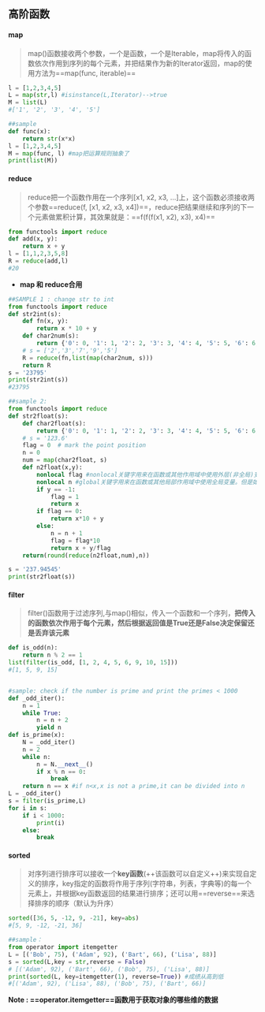## **高阶函数**
#### map 

> map()函数接收两个参数，一个是函数，一个是Iterable，map将传入的函数依次作用到序列的每个元素，并把结果作为新的Iterator返回，map的使用方法为==map(func, iterable)==

```python
l = [1,2,3,4,5]
L = map(str,l) #isinstance(L,Iterator)-->true
M = list(L)
#['1', '2', '3', '4', '5']

##sample
def func(x):
    return str(x*x)
l = [1,2,3,4,5]
M = map(func, l) #map把运算规则抽象了
print(list(M))
```

#### reduce

> reduce把一个函数作用在一个序列[x1, x2, x3, ...]上，这个函数必须接收两个参数==reduce(f, [x1, x2, x3, x4])==，reduce把结果继续和序列的下一个元素做累积计算，其效果就是：==f(f(f(x1, x2), x3), x4)==

```python
from functools import reduce
def add(x, y):
    return x + y
l = [1,1,2,3,5,8]
R = reduce(add,l)
#20
```

- **map 和 reduce合用**

```PYTHON
##SAMPLE 1 : change str to int
from functools import reduce
def str2int(s):
    def fn(x, y):
        return x * 10 + y
    def char2num(s):
        return {'0': 0, '1': 1, '2': 2, '3': 3, '4': 4, '5': 5, '6': 6, '7': 7, '8': 8, '9': 9}[s]
    # s = ['2','3','7','9','5']
    R = reduce(fn,list(map(char2num, s)))
    return R
s = '23795'
print(str2int(s))
#23795

##sample 2:
from functools import reduce
def str2float(s):
    def char2float(s):
        return {'0': 0, '1': 1, '2': 2, '3': 3, '4': 4, '5': 5, '6': 6, '7': 7, '8': 8, '9': 9,'.': -1}[s]
    # s = '123.6'
    flag = 0  # mark the point position
    n = 0
    num = map(char2float, s)
    def n2float(x,y):
        nonlocal flag #nonlocal关键字用来在函数或其他作用域中使用外层(非全局)变量。
        nonlocal n #global关键字用来在函数或其他局部作用域中使用全局变量。但是如果不修改全局变量也可以不使用global关键字
        if y == -1:
            flag = 1
            return x
        if flag == 0:
            return x*10 + y
        else:
            n = n + 1
            flag = flag*10
            return x + y/flag
    return(round(reduce(n2float,num),n))

s = '237.94545'
print(str2float(s))
```

#### filter

> filter()函数用于过滤序列,与map()相似，传入一个函数和一个序列，**把传入的函数依次作用于每个元素，然后根据返回值是True还是False决定保留还是丢弃该元素**

```python
def is_odd(n):
    return n % 2 == 1
list(filter(is_odd, [1, 2, 4, 5, 6, 9, 10, 15]))
#[1, 5, 9, 15]


#sample: check if the number is prime and print the primes < 1000
def _odd_iter():
    n = 1
    while True:
        n = n + 2
        yield n
def is_prime(x):
    N = _odd_iter()
    n = 2
    while n:
        n = N.__next__()
        if x % n == 0:
            break
    return n == x #if n<x,x is not a prime,it can be divided into n
L = _odd_iter()
s = filter(is_prime,L)
for i in s:
    if i < 1000:
        print(i)
    else:
        break
```

#### sorted

> 对序列进行排序可以接收一个**key函数**(++该函数可以自定义++)来实现自定义的排序，key指定的函数将作用于序列(字符串，列表，字典等)的每一个元素上，并根据key函数返回的结果进行排序；还可以用==reverse==来选择排序的顺序（默认为升序）

```python
sorted([36, 5, -12, 9, -21], key=abs)
#[5, 9, -12, -21, 36]

##sample：
from operator import itemgetter
L = [('Bob', 75), ('Adam', 92), ('Bart', 66), ('Lisa', 88)]
s = sorted(L,key = str,reverse = False)
# [('Adam', 92), ('Bart', 66), ('Bob', 75), ('Lisa', 88)]
print(sorted(L, key=itemgetter(1), reverse=True)) #成绩从高到低
#[('Adam', 92), ('Lisa', 88), ('Bob', 75), ('Bart', 66)]
```

**Note : ==operator.itemgetter==函数用于获取对象的哪些维的数据**
